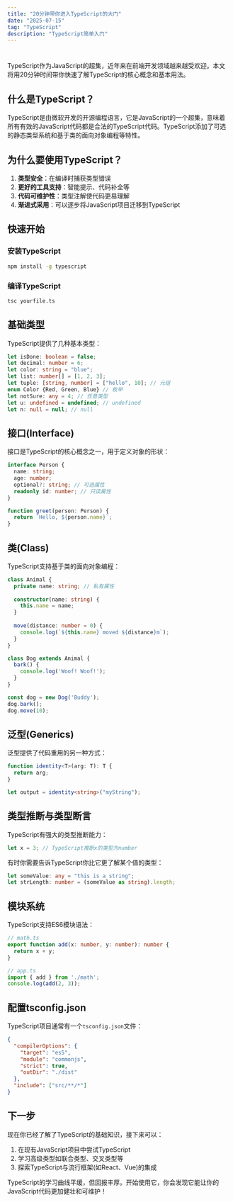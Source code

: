 ```yaml
---
title: "20分钟带你进入TypeScript的大门"
date: "2025-07-15"
tag: "TypeScript"
description: "TypeScript简单入门"
---
```


# 

TypeScript作为JavaScript的超集，近年来在前端开发领域越来越受欢迎。本文将用20分钟时间带你快速了解TypeScript的核心概念和基本用法。

## 什么是TypeScript？

TypeScript是由微软开发的开源编程语言，它是JavaScript的一个超集，意味着所有有效的JavaScript代码都是合法的TypeScript代码。TypeScript添加了可选的静态类型系统和基于类的面向对象编程等特性。

## 为什么要使用TypeScript？

1. **类型安全**：在编译时捕获类型错误
2. **更好的工具支持**：智能提示、代码补全等
3. **代码可维护性**：类型注解使代码更易理解
4. **渐进式采用**：可以逐步将JavaScript项目迁移到TypeScript

## 快速开始

### 安装TypeScript

```bash
npm install -g typescript
```

### 编译TypeScript

```bash
tsc yourfile.ts
```

## 基础类型

TypeScript提供了几种基本类型：

```typescript
let isDone: boolean = false;
let decimal: number = 6;
let color: string = "blue";
let list: number[] = [1, 2, 3];
let tuple: [string, number] = ["hello", 10]; // 元组
enum Color {Red, Green, Blue} // 枚举
let notSure: any = 4; // 任意类型
let u: undefined = undefined; // undefined
let n: null = null; // null
```

## 接口(Interface)

接口是TypeScript的核心概念之一，用于定义对象的形状：

```typescript
interface Person {
  name: string;
  age: number;
  optional?: string; // 可选属性
  readonly id: number; // 只读属性
}

function greet(person: Person) {
  return `Hello, ${person.name}`;
}
```

## 类(Class)

TypeScript支持基于类的面向对象编程：

```typescript
class Animal {
  private name: string; // 私有属性
  
  constructor(name: string) {
    this.name = name;
  }
  
  move(distance: number = 0) {
    console.log(`${this.name} moved ${distance}m`);
  }
}

class Dog extends Animal {
  bark() {
    console.log('Woof! Woof!');
  }
}

const dog = new Dog('Buddy');
dog.bark();
dog.move(10);
```

## 泛型(Generics)

泛型提供了代码重用的另一种方式：

```typescript
function identity<T>(arg: T): T {
  return arg;
}

let output = identity<string>("myString");
```

## 类型推断与类型断言

TypeScript有强大的类型推断能力：

```typescript
let x = 3; // TypeScript推断x的类型为number
```

有时你需要告诉TypeScript你比它更了解某个值的类型：

```typescript
let someValue: any = "this is a string";
let strLength: number = (someValue as string).length;
```

## 模块系统

TypeScript支持ES6模块语法：

```typescript
// math.ts
export function add(x: number, y: number): number {
  return x + y;
}

// app.ts
import { add } from './math';
console.log(add(2, 3));
```

## 配置tsconfig.json

TypeScript项目通常有一个`tsconfig.json`文件：

```json
{
  "compilerOptions": {
    "target": "es5",
    "module": "commonjs",
    "strict": true,
    "outDir": "./dist"
  },
  "include": ["src/**/*"]
}
```

## 下一步

现在你已经了解了TypeScript的基础知识，接下来可以：

1. 在现有JavaScript项目中尝试TypeScript
2. 学习高级类型如联合类型、交叉类型等
3. 探索TypeScript与流行框架(如React、Vue)的集成

TypeScript的学习曲线平缓，但回报丰厚。开始使用它，你会发现它能让你的JavaScript代码更加健壮和可维护！
